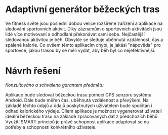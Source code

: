 # Adaptivní generátor běžeckých tras

Ve fitness světe jsou poslední dobou velice rozšířené zařízení a aplikace na sledování sportovních aktivit. Díky záznamům o sportovních aktivitách jsou lidé více motivovaní a odhodlaní překonávat sami sebe. Nejčastější sledovanou aktivitou je běh. Obvykle se sleduje uběhnutá vzdálenost, čas a spálené kalorie. Co ovšem těmto aplikacím chybí, je jakási "nápověda" pro sportovce, jakou trasou by se měli vydat, aby běh byl co nejefektivnější.

# Návrh řešení

_Konzultováno a schváleno garantem předmětu_

Aplikace bude sledovat běžeckou trasu pomocí GPS senzoru systému Android. Dále bude měřen čas, uběhnutá vzdálenost a převýšení. Na základě těchto údajů a údajů poskytnutých uživatelem bude spočítán i odhad kalorického výdeje. Cílem aplikace je možnost vygenerovat uživateli ideální běžeckou trasu na základě zpracovaných dat z předchozích běhů. Využití SMART principů je právě schopnost aplikace adaptovat se na potřeby a schopnosti konkrétního uživatele.
